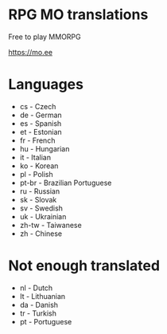 # RPG MO translations
Free to play MMORPG

https://mo.ee

# Languages
* cs - Czech
* de - German
* es - Spanish
* et - Estonian
* fr - French
* hu - Hungarian
* it - Italian
* ko - Korean
* pl - Polish
* pt-br - Brazilian Portuguese
* ru - Russian
* sk - Slovak
* sv - Swedish
* uk - Ukrainian
* zh-tw - Taiwanese
* zh - Chinese

# Not enough translated
* nl - Dutch
* lt - Lithuanian
* da - Danish
* tr - Turkish
* pt - Portuguese
